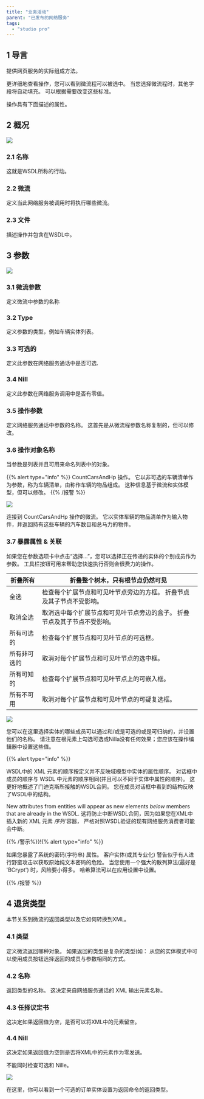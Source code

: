 ```yaml
---
title: "业务活动"
parent: "已发布的网络服务"
tags:
  - "studio pro"
---
```


## 1 导言

提供网页服务的实际组成方法。

更详细地查看操作，您可以看到微流程可以被选中。 当您选择微流程时，其他字段将自动填充。 可以根据需要改变这些标准。

操作具有下面描述的属性。

## 2 概况

![](attachments/16713701/16843884.png)

### 2.1 名称

这就是WSDL所称的行动。

### 2.2 微流

定义当此网络服务被调用时将执行哪些微流。

### 2.3 文件

描述操作并包含在WSDL中。

## 3 参数

![](attachments/16713701/16843879.png)

### 3.1 微流参数

定义微流中参数的名称

### 3.2 Type

定义参数的类型，例如车辆实体列表。

### 3.3 可选的

定义此参数在网络服务通话中是否可选.

### 3.4 Nill

定义此参数在网络服务调用中是否有零值。

### 3.5 操作参数

定义网络服务通话中参数的名称。 这首先是从微流程参数名称复制的，但可以修改。

### 3.6 操作对象名称

当参数是列表并且可用来命名列表中的对象。

{{% alert type="info" %}}
CountCarsAndHp 操作。 它以非可选的车辆清单作为参数，称为车辆清单，由称作车辆的物品组成。 这种信息基于微流和实体模型，但可以修改。
{{% /报警 %}}

![](attachments/16713701/918221.png)

连接到 CountCarsAndHp 操作的微流。 它以实体车辆的物品清单作为输入物件，并返回持有这些车辆的汽车数目和总马力的物件。

### 3.7 暴露属性 & 关联

如果您在参数选项卡中点击“选择...”，您可以选择正在传递的实体的个别成员作为参数。 工具栏按钮可用来帮助您快速执行否则会很费力的操作。

| 折叠所有   | 折叠整个树木，只有根节点仍然可见                      |
| ------ | ------------------------------------- |
| 全选     | 检查每个扩展节点和可见叶节点旁边的方框。 折叠节点及其子节点不受影响。   |
| 取消全选   | 取消选中每个扩展节点和可见叶节点旁边的盒子。 折叠节点及其子节点不受影响。 |
| 所有可选的  | 检查每个扩展节点和可见叶节点的可选框。                   |
| 所有非可选的 | 取消对每个扩展节点和可见叶节点的选中框。                  |
| 所有可知的  | 检查每个扩展节点和可见叶节点上的可嵌入框。                 |
| 所有不可用  | 取消对每个扩展节点和可见叶节点的可疑复选框。                |

![](attachments/16713701/16843878.png)

您可以在这里选择实体的哪些成员可以通过和/或是可选的或是可归纳的，并设置他们的名称。 请注意在根元素上勾选可选或Nilla没有任何效果；您应该在操作编辑器中设置这些值。

{{% alert type="info" %}}

WSDL中的 XML 元素的顺序按定义并不反映域模型中实体的属性顺序。 对话框中成员的顺序与 WSDL 中元素的顺序相同(并且可以不同于实体中属性的顺序)。 这更好地概述了门迪克斯所接触的WSDL合同。 您在成员对话框中看到的结构反映了WSDL中的结构。

New attributes from entities will appear as new elements _below_ members that are already in the WSDL. 这将防止中断WSDL合同，因为如果您在XML中插入新的 XML 元素 _序列_ 容器， 严格对照WSDL验证的现有网络服务消费者可能会中断。

{{% /警示%}}!{% alert type="info" %}}

如果您暴露了系统的密码(字符串) 属性。 客户实体(或其专业化) 警告似乎有人进行野蛮攻击以获取原始纯文本密码的危险。 当您使用一个强大的散列算法(最好是 'BCrypt') 时，风险要小得多。 哈希算法可以在应用设置中设置。

{{% /报警 %}}

## 4 退货类型

本节关系到微流的返回类型以及它如何转换到XML。

### 4.1 类型

定义微流返回哪种对象。 如果返回的类型是复杂的类型(如： 从您的实体模式中可以使用成员按钮选择返回的成员与参数相同的方式。

### 4.2 名称

返回类型的名称。 这决定来自网络服务通话的 XML 输出元素名称。

### 4.3 任择议定书

这决定如果返回值为空，是否可以将XML中的元素留空。

### 4.4 Nill

这决定如果返回值为空则是否将XML中的元素作为零发送。

不能同时检查可选和 Nille。

![](attachments/16713701/16843880.png)

在这里，你可以看到一个可选的订单实体设置为返回命令的返回类型。
